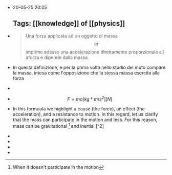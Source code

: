 - 20-05-25 20:05
  
  Tags: [[knowledge]] of [[physics]]
  ---
- >Una forza applicata ad un oggetto di massa $$m$$ imprime adesso una accelerazione direttamente proporzionale all aforza e dipende dalla massa.
- In questa definizione, e per la prima volta nello studio del moto compare la massa, intesa come l'opposizione che la stessa massa esercita alla forza
-
- $$F=ma[kg*m/s^2][N]$$
- In this formuula we highlight a cause (the force), an effect (the acceleration), and a resistance to motion.
  In this regard, let us clarify that the mass can participate in the motion and less.
  For this reason, mass can be gravitational [^1] and inertial [^2]
-
- [^1]: When it doesn't participate in the motion
- [^1]: When it doesn't participate in the motion
-
